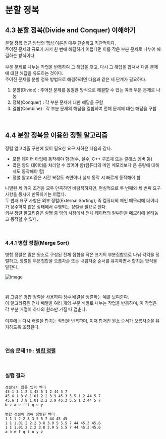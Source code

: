 # 분할 정복


## 4.3 분할 정복(Divide and Conquer) 이해하기
분할 정복 접근 방법의 핵심 이론은 매우 단순하고 직관적이다.
<br>
주어진 문제의 규모가 커서 한 번에 해결하기 어렵다면 이를 작은 부분 문제로 나누어 해결하는 방식이다.
<br>
<br>
부분 문제로 나누는 작업을 반복하여 그 해답을 찾고, 다시 그 해답을 합쳐서 다음 문제에 대한 해답을 유도하는 것이다.
<br>
주어진 문제를 분할 정복 방법으로 해결하려면 다음과 같은 세 단계가 필요하다.
1. 분할(Divide) : 주어진 문제를 동일한 방식으로 해결할 수 있는 여러 부분 문제로 나눔
2. 정복(Conquer) : 각 부분 문제에 대한 해답을 구함
3. 결합(Combine) : 각 부분 문제의 해답을 결합하여 전체 문제에 대한 해답을 구함

<br>

## 4.4 분할 정복을 이용한 정렬 알고리즘

정렬 알고리즘 구현에 있어 필요한 요구 사하은 다음과 같다.
- 모든 데이터 타입에 동작해야 함(정수, 실수, C++ 구조체 또는 클래스 멤버 등)
- 많은 양의 데이터를 처리할 수 있어야 함(컴퓨터의 메인 메모리보다 큰 용량에 대해서도 동작해야 함)
- 정렬 알고리즘은 시간 복잡도 측면이나 실제 동작 시 빠르게 동작해야 함

나열된 세 가지 조건을 모두 만족하면 바람직하지만, 현실적으로 두 번째와 세 번째 요구 사항을 동시에 만족하기는 어렵다.
<br>
두 번째 요구 사항은 외부 정렬(External Sorting), 즉 컴퓨터의 메인 메모리에 데이터가 상주하지 않은 상태에서 수행되는 정렬을 필요로 한다.
<br>
외부 정렬 알고리즘은 실행 중 임의 시점에서 전체 데이터의 일부만을 메모리에 올려놓고 동작할 수 있다.

<br>

### 4.4.1 병합 정렬(Merge Sort)
병합 정렬은 많은 원소로 구성된 전체 집합을 작은 크기의 부분집합으로 나눠 각각을 정렬하고, 정렬된 부분집합을 오름차순 또는 내림차순 순서를 유지하면서 합치는 방식을 말한다.
<br>

![image](https://github.com/JeHeeYu/Book-Reviews/assets/87363461/a2bfe7b4-cac2-44e8-9eba-aadfb6393391)

<br>

위 그림은 병합 정렬을 사용하여 정수 배열을 정렬하는 예를 보여준다.
<br>
이 알고리즘은 전체 배열을 여러 개의 부분 배열로 나누는 작업을 반복하며, 이 작업은 각 부분 배열이 하나의 원소만 가질 때 멈춘다.
<br>
<br>
이후에는 다시 배열을 합치는 작업을 반복하며, 이때 합쳐진 원소 순서가 오름차순을 유지하도록 조정한다.

<br>

### 연습 문제 19 : [병합 정렬](https://github.com/JeHeeYu/Book-Reviews/blob/main/Algorithm/%EC%BD%94%EB%94%A9%20%ED%85%8C%EC%8A%A4%ED%8A%B8%EB%A5%BC%20%EC%9C%84%ED%95%9C%20%EC%9E%90%EB%A3%8C%20%EA%B5%AC%EC%A1%B0%EC%99%80%20%EC%95%8C%EA%B3%A0%EB%A6%AC%EC%A6%98%20with%20C%2B%2B/4%EC%9E%A5%20%EB%B6%84%ED%95%A0%20%EC%A0%95%EB%B3%B5/4.3%20~%204.4%20%EB%B6%84%ED%95%A0%20%EC%A0%95%EB%B3%B5/merge_sort.cpp)

<br>

### 실행 결과

```
정렬되지 않은 입력 벡터
45 1 3 1 2 3 45 5 1 2 44 5 7 
45.6 1 3.8 1.01 2.2 3.9 45.3 5.5 1 2 44 5 7 
45.6 1 3.8 1.01 2.2 3.9 45.3 5.5 1 2 44 5 7 
b z a e f t q u y 

병합 정렬에 의해 정렬된 벡터
1 1 1 2 2 3 3 5 5 7 44 45 45 
1 1 1.01 2 2.2 3.8 3.9 5 5.5 7 44 45.3 45.6 
1 1 1.01 2 2.2 3.8 3.9 5 5.5 7 44 45.3 45.6 
a b e f q t u y z
```
